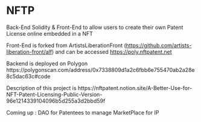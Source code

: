 # NFTP

Back-End Solidity & Front-End to allow users to create their own Patent License online embedded in a NFT <p>
Front-End is forked from ArtistsLiberationFront (https://github.com/artists-liberation-front/alf) and can be accessed https://poly.nftpatent.net
<p> Backend is deployed on Polygon https://polygonscan.com/address/0x7338809d1a2c6fbb6e755470ab2a28e8c5dac63c#code 
<p> Description of this project is https://nftpatent.notion.site/A-Better-Use-for-NFT-Patent-Licensing-Public-Version-96e1214339104096b5d255a3d2bbd59f
<p>

Coming up : DAO for Patentees to manage MarketPlace for IP
